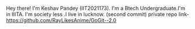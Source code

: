 Hey there! 
I'm Keshav Pandey (IIT2021173). I'm a Btech Undergraduate.I'm in IIITA. I'm society less .I live in lucknow.
(second commit)
private repo link- https://github.com/RayLikesAnime/GoGit--2.0
